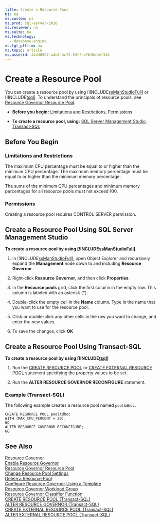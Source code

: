 ```yaml
---
title: Create a Resource Pool
H1: na
ms.custom: na
ms.prod: sql-server-2016
ms.reviewer: na
ms.suite: na
ms.technology: 
  - database-engine
ms.tgt_pltfrm: na
ms.topic: article
ms.assetid: 44dd0567-a4c8-4c72-89ff-e76f6ddef344
---
```

# Create a Resource Pool
  You can create a resource pool by using [!INCLUDE[ssManStudioFull](../../Topics/TopicNameContainA/includes/ssManStudioFull_md.md)] or [!INCLUDE[tsql](../../Topics/TopicNameContainA/includes/tsql_md.md)]. To understand the principals of resource pools, see [Resource Governor Resource Pool](../../Topics/TopicNameNotContainA/Resource-Governor-Resource-Pool.md).  
  
-   **Before you begin:**  [Limitations and Restrictions](#LimitationsRestrictions), [Permissions](#Permissions)  
  
-   **To create a resource pool, using:**  [SQL Server Management Studio](#CreRPProp), [Transact-SQL](#CreRPTSQL)  
  
##  <a name="BeforeYouBegin"></a> Before You Begin  
  
###  <a name="LimitationsRestrictions"></a> Limitations and Restrictions  
 The maximum CPU percentage must be equal to or higher than the minimum CPU percentage. The maximum memory percentage must be equal to or higher than the minimum memory percentage.  
  
 The sums of the minimum CPU percentages and minimum memory percentages for all resource pools must not exceed 100.  
  
###  <a name="Permissions"></a> Permissions  
 Creating a resource pool requires CONTROL SERVER permission.  
  
##  <a name="CreRPProp"></a> Create a Resource Pool Using SQL Server Management Studio  
 **To create a resource pool by using [!INCLUDE[ssManStudioFull](../../Topics/TopicNameContainA/includes/ssManStudioFull_md.md)]**  
  
1.  In [!INCLUDE[ssManStudioFull](../../Topics/TopicNameContainA/includes/ssManStudioFull_md.md)], open Object Explorer and recursively expand the **Management** node down to and including **Resource Governor**.  
  
2.  Right-click **Resource Governor**, and then click **Properties**.  
  
3.  In the **Resource pools** grid, click the first column in the empty row. This column is labeled with an asterisk (*).  
  
4.  Double-click the empty cell in the **Name** column. Type in the name that you want to use for the resource pool.  
  
5.  Click or double-click any other cells in the row you want to change, and enter the new values.  
  
6.  To save the changes, click **OK**  
  
##  <a name="CreRPTSQL"></a> Create a Resource Pool Using Transact-SQL  
 **To create a resource pool by using [!INCLUDE[tsql](../../Topics/TopicNameContainA/includes/tsql_md.md)]**  
  
1.  Run the [CREATE RESOURCE POOL](../Topic/CREATE%20RESOURCE%20POOL%20\(Transact-SQL\).md) or [CREATE EXTERNAL RESOURCE POOL](../Topic/CREATE%20EXTERNAL%20RESOURCE%20POOL%20\(Transact-SQL\).md) statement specifying the property values to be set.  
  
2.  Run the **ALTER RESOURCE GOVERNOR RECONFIGURE** statement.  
  
### Example (Transact-SQL)  
 The following example creates a resource pool named `poolAdhoc`.  
  
```  
CREATE RESOURCE POOL poolAdhoc  
WITH (MAX_CPU_PERCENT = 20);  
GO  
ALTER RESOURCE GOVERNOR RECONFIGURE;  
GO  
```  
  
## See Also  
 [Resource Governor](../../Topics/TopicNameNotContainA/Resource-Governor.md)   
 [Enable Resource Governor](../../Topics/TopicNameNotContainA/Enable-Resource-Governor.md)   
 [Resource Governor Resource Pool](../../Topics/TopicNameNotContainA/Resource-Governor-Resource-Pool.md)   
 [Change Resource Pool Settings](../../Topics/TopicNameNotContainA/Change-Resource-Pool-Settings.md)   
 [Delete a Resource Pool](../../Topics/TopicNameContainA/Delete-a-Resource-Pool.md)   
 [Configure Resource Governor Using a Template](../../Topics/TopicNameContainA/Configure-Resource-Governor-Using-a-Template.md)   
 [Resource Governor Workload Group](../../Topics/TopicNameNotContainA/Resource-Governor-Workload-Group.md)   
 [Resource Governor Classifier Function](../../Topics/TopicNameNotContainA/Resource-Governor-Classifier-Function.md)   
 [CREATE RESOURCE POOL &#40;Transact-SQL&#41;](../Topic/CREATE%20RESOURCE%20POOL%20\(Transact-SQL\).md)   
 [ALTER RESOURCE GOVERNOR &#40;Transact-SQL&#41;](../Topic/ALTER%20RESOURCE%20GOVERNOR%20\(Transact-SQL\).md)   
 [CREATE EXTERNAL RESOURCE POOL &#40;Transact-SQL&#41;](../Topic/CREATE%20EXTERNAL%20RESOURCE%20POOL%20\(Transact-SQL\).md)   
 [ALTER EXTERNAL RESOURCE POOL &#40;Transact-SQL&#41;](../Topic/ALTER%20EXTERNAL%20RESOURCE%20POOL%20\(Transact-SQL\).md)  
  
  
